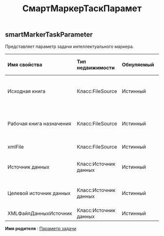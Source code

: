 ﻿---
title: СмартМаркерТаскПарамет
second_title: Aspose.Cells Cloud Documen
type: docs
url: /ru/specification/model/smartmarkertaskparameter/
description: "Aspose.Cells Спецификация облачной модели: SmartMarkerTaskParameter. Легко обрабатывайте Excel и другие документы электронных таблиц с помощью таких функций, как открытие, создание, редактирование, разделение, слияние, сравнение и преобразование."
kwords: Excel, Office, электронная таблица, Cloud REST API, SmartMarkerTaskParameter
weight: 50
---
## **smartMarkerTaskParameter**

Представляет параметр задачи интеллектуального маркера.

| Имя свойства| Тип недвижимости| Обнуляемый| Только чтение| Значение по умолчанию| Описание|
|:- |:- |:- |:- |:- |:- |
| Исходная книга| Класс:FileSource| Истинный| ЛОЖЬ|| Представляет источник данных объекта задачи.|
| Рабочая книга назначения| Класс:FileSource| Истинный| ЛОЖЬ|| Представляет источник данных объекта задачи.|
| xmlFile| Класс:FileSource| Истинный| ЛОЖЬ|| Представляет XML-файл.|
| Источник данных| Класс:Источник данных| Истинный| ЛОЖЬ|| Представляет целевой источник данных.|
| Целевой источник данных| Класс:Источник данных| Истинный| ЛОЖЬ|| Представляет целевой источник данных.|
| XMLФайлДанныхИсточник| Класс:Источник данных| Истинный| ЛОЖЬ|| Представляет XML-файл.|

**Имя родителя** : [Параметр задачи](/specification/model/taskparameter)

